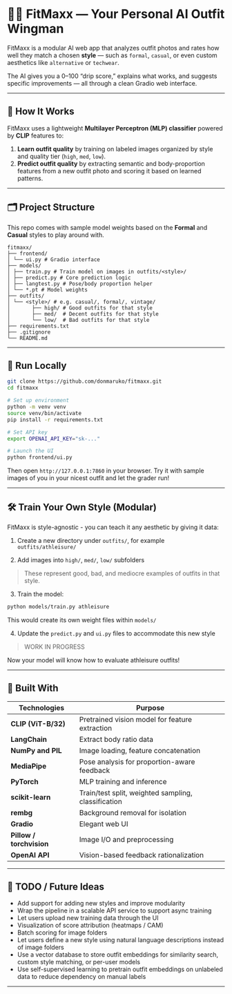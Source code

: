 # 👔👟 FitMaxx — Your Personal AI Outfit Wingman

FitMaxx is a modular AI web app that analyzes outfit photos and rates how well they match a chosen **style** — such as `formal`, `casual`, or even custom aesthetics like `alternative` or `techwear`.

The AI gives you a 0–100 “drip score,” explains what works, and suggests specific improvements — all through a clean Gradio web interface.

---

## 🧠 How It Works

FitMaxx uses a lightweight **Multilayer Perceptron (MLP) classifier** powered by **CLIP** features to:

1. **Learn outfit quality** by training on labeled images organized by style and quality tier (`high`, `med`, `low`).
2. **Predict outfit quality** by extracting semantic and body-proportion features from a new outfit photo and scoring it based on learned patterns.

---

## 🗂️ Project Structure

This repo comes with sample model weights based on the **Formal** and **Casual** styles to play around with.

```plaintext
fitmaxx/
├── frontend/
│ └── ui.py # Gradio interface
├── models/
│ ├── train.py # Train model on images in outfits/<style>/
│ ├── predict.py # Core prediction logic
│ ├── langtest.py # Pose/body proportion helper
│ └── *.pt # Model weights
├── outfits/
│ └── <style>/ # e.g. casual/, formal/, vintage/
│       ├── high/ # Good outfits for that style
│       ├── med/  # Decent outfits for that style
│       └── low/  # Bad outfits for that style
├── requirements.txt
├── .gitignore 
└── README.md 
```

---

## 🚀 Run Locally

```bash
git clone https://github.com/donmaruko/fitmaxx.git
cd fitmaxx

# Set up environment
python -m venv venv
source venv/bin/activate
pip install -r requirements.txt

# Set API key
export OPENAI_API_KEY="sk-..."

# Launch the UI
python frontend/ui.py
```

Then open `http://127.0.0.1:7860` in your browser. Try it with sample images of you in your nicest outfit and let the grader run!

---

## 🛠️ Train Your Own Style (Modular)

FitMaxx is style-agnostic - you can teach it any aesthetic by giving it data:

1. Create a new directory under `outfits/`, for example `outfits/athleisure/`

2. Add images into `high/`, `med/`, `low/` subfolders
> These represent good, bad, and mediocre examples of outfits in that style.

3. Train the model:
```bash
python models/train.py athleisure
```
This would create its own weight files within `models/`

4. Update the `predict.py` and `ui.py` files to accommodate this new style
> WORK IN PROGRESS

Now your model will know how to evaluate athleisure outfits!

---

## 🔧 Built With

| Technologies             | Purpose                                                |
|--------------------------|--------------------------------------------------------|
| **CLIP (ViT-B/32)**      | Pretrained vision model for feature extraction         |
| **LangChain**            | Extract body ratio data                                |
| **NumPy and PIL**        | Image loading, feature concatenation                   |
| **MediaPipe**            | Pose analysis for proportion-aware feedback            |
| **PyTorch**              | MLP training and inference                             |
| **scikit-learn**         | Train/test split, weighted sampling, classification    |
| **rembg**                | Background removal for isolation                       |
| **Gradio**               | Elegant web UI                                         |
| **Pillow / torchvision** | Image I/O and preprocessing                            |
| **OpenAI API**           | Vision-based feedback rationalization                  |

---

## 📌 TODO / Future Ideas

- Add support for adding new styles and improve modularity
- Wrap the pipeline in a scalable API service to support async training
- Let users upload new training data through the UI
- Visualization of score attribution (heatmaps / CAM)
- Batch scoring for image folders
- Let users define a new style using natural language descriptions instead of image folders
- Use a vector database to store outfit embeddings for similarity search, custom style matching, or per-user models
- Use self-supervised learning to pretrain outfit embeddings on unlabeled data to reduce dependency on manual labels

---